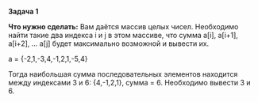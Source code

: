 **Задача 1**

**Что нужно сделать:**
Вам даётся массив целых чисел. Необходимо найти такие два индекса i и j в этом массиве,
что сумма a[i], a[i+1], a[i+2], … a[j] будет максимально возможной и вывести их.

a = {-2,1,-3,4,-1,2,1,-5,4}

Тогда наибольшая сумма последовательных элементов находится между индексами 3 и 6: {4,-1,2,1},
сумма = 6. Необходимо вывести 3 и 6.